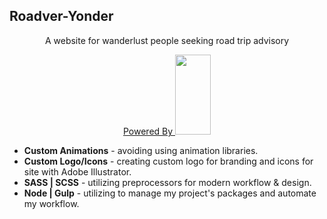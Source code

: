 ## Roadver-Yonder
<p align="center">A website for wanderlust people seeking road trip advisory</p>

<p align="center">
  <a href="https://gulpjs.com">
    Powered By
    <img height="128.5" width="57" src="https://raw.githubusercontent.com/gulpjs/artwork/master/gulp-2x.png">
  </a>
</p>

- **Custom Animations** - avoiding using animation libraries.
- **Custom Logo/Icons** - creating custom logo for branding and icons for site with Adobe Illustrator.
- **SASS | SCSS** - utilizing preprocessors for modern workflow & design.
- **Node | Gulp** - utilizing to manage my project's packages and automate my workflow.




